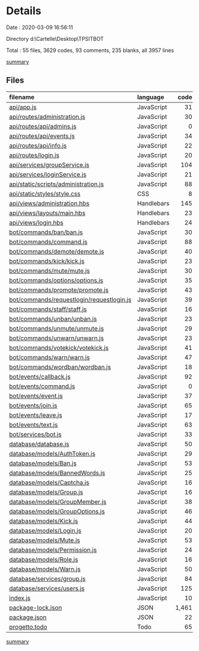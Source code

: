 # Details

Date : 2020-03-09 16:56:11

Directory d:\Cartelle\Desktop\TPSITBOT

Total : 55 files,  3629 codes, 93 comments, 235 blanks, all 3957 lines

[summary](results.md)

## Files
| filename | language | code | comment | blank | total |
| :--- | :--- | ---: | ---: | ---: | ---: |
| [api/app.js](/api/app.js) | JavaScript | 31 | 0 | 8 | 39 |
| [api/routes/administration.js](/api/routes/administration.js) | JavaScript | 30 | 0 | 5 | 35 |
| [api/routes/api/admins.js](/api/routes/api/admins.js) | JavaScript | 0 | 0 | 1 | 1 |
| [api/routes/api/events.js](/api/routes/api/events.js) | JavaScript | 34 | 0 | 5 | 39 |
| [api/routes/api/info.js](/api/routes/api/info.js) | JavaScript | 22 | 27 | 9 | 58 |
| [api/routes/login.js](/api/routes/login.js) | JavaScript | 20 | 0 | 3 | 23 |
| [api/services/groupService.js](/api/services/groupService.js) | JavaScript | 104 | 0 | 12 | 116 |
| [api/services/loginService.js](/api/services/loginService.js) | JavaScript | 21 | 0 | 4 | 25 |
| [api/static/scripts/administration.js](/api/static/scripts/administration.js) | JavaScript | 88 | 5 | 10 | 103 |
| [api/static/styles/style.css](/api/static/styles/style.css) | CSS | 8 | 0 | 1 | 9 |
| [api/views/administration.hbs](/api/views/administration.hbs) | Handlebars | 145 | 0 | 4 | 149 |
| [api/views/layouts/main.hbs](/api/views/layouts/main.hbs) | Handlebars | 23 | 0 | 5 | 28 |
| [api/views/login.hbs](/api/views/login.hbs) | Handlebars | 24 | 0 | 2 | 26 |
| [bot/commands/ban/ban.js](/bot/commands/ban/ban.js) | JavaScript | 30 | 1 | 4 | 35 |
| [bot/commands/command.js](/bot/commands/command.js) | JavaScript | 88 | 3 | 8 | 99 |
| [bot/commands/demote/demote.js](/bot/commands/demote/demote.js) | JavaScript | 40 | 1 | 3 | 44 |
| [bot/commands/kick/kick.js](/bot/commands/kick/kick.js) | JavaScript | 23 | 5 | 3 | 31 |
| [bot/commands/mute/mute.js](/bot/commands/mute/mute.js) | JavaScript | 30 | 2 | 4 | 36 |
| [bot/commands/options/options.js](/bot/commands/options/options.js) | JavaScript | 35 | 1 | 3 | 39 |
| [bot/commands/promote/promote.js](/bot/commands/promote/promote.js) | JavaScript | 43 | 1 | 3 | 47 |
| [bot/commands/requestlogin/requestlogin.js](/bot/commands/requestlogin/requestlogin.js) | JavaScript | 39 | 1 | 3 | 43 |
| [bot/commands/staff/staff.js](/bot/commands/staff/staff.js) | JavaScript | 16 | 1 | 3 | 20 |
| [bot/commands/unban/unban.js](/bot/commands/unban/unban.js) | JavaScript | 23 | 1 | 4 | 28 |
| [bot/commands/unmute/unmute.js](/bot/commands/unmute/unmute.js) | JavaScript | 29 | 1 | 5 | 35 |
| [bot/commands/unwarn/unwarn.js](/bot/commands/unwarn/unwarn.js) | JavaScript | 23 | 1 | 4 | 28 |
| [bot/commands/votekick/votekick.js](/bot/commands/votekick/votekick.js) | JavaScript | 41 | 1 | 3 | 45 |
| [bot/commands/warn/warn.js](/bot/commands/warn/warn.js) | JavaScript | 47 | 1 | 4 | 52 |
| [bot/commands/wordban/wordban.js](/bot/commands/wordban/wordban.js) | JavaScript | 18 | 1 | 3 | 22 |
| [bot/events/callback.js](/bot/events/callback.js) | JavaScript | 92 | 1 | 5 | 98 |
| [bot/events/command.js](/bot/events/command.js) | JavaScript | 0 | 0 | 1 | 1 |
| [bot/events/event.js](/bot/events/event.js) | JavaScript | 37 | 2 | 6 | 45 |
| [bot/events/join.js](/bot/events/join.js) | JavaScript | 65 | 1 | 4 | 70 |
| [bot/events/leave.js](/bot/events/leave.js) | JavaScript | 17 | 1 | 3 | 21 |
| [bot/events/text.js](/bot/events/text.js) | JavaScript | 63 | 9 | 6 | 78 |
| [bot/services/bot.js](/bot/services/bot.js) | JavaScript | 33 | 1 | 4 | 38 |
| [database/database.js](/database/database.js) | JavaScript | 50 | 11 | 5 | 66 |
| [database/models/AuthToken.js](/database/models/AuthToken.js) | JavaScript | 29 | 1 | 2 | 32 |
| [database/models/Ban.js](/database/models/Ban.js) | JavaScript | 53 | 1 | 4 | 58 |
| [database/models/BannedWords.js](/database/models/BannedWords.js) | JavaScript | 25 | 1 | 3 | 29 |
| [database/models/Captcha.js](/database/models/Captcha.js) | JavaScript | 16 | 1 | 2 | 19 |
| [database/models/Group.js](/database/models/Group.js) | JavaScript | 16 | 1 | 2 | 19 |
| [database/models/GroupMember.js](/database/models/GroupMember.js) | JavaScript | 38 | 1 | 2 | 41 |
| [database/models/GroupOptions.js](/database/models/GroupOptions.js) | JavaScript | 46 | 1 | 2 | 49 |
| [database/models/Kick.js](/database/models/Kick.js) | JavaScript | 44 | 1 | 4 | 49 |
| [database/models/Login.js](/database/models/Login.js) | JavaScript | 20 | 1 | 2 | 23 |
| [database/models/Mute.js](/database/models/Mute.js) | JavaScript | 53 | 1 | 5 | 59 |
| [database/models/Permission.js](/database/models/Permission.js) | JavaScript | 24 | 1 | 2 | 27 |
| [database/models/Role.js](/database/models/Role.js) | JavaScript | 16 | 1 | 2 | 19 |
| [database/models/Warn.js](/database/models/Warn.js) | JavaScript | 50 | 1 | 4 | 55 |
| [database/services/group.js](/database/services/group.js) | JavaScript | 84 | 0 | 13 | 97 |
| [database/services/users.js](/database/services/users.js) | JavaScript | 125 | 0 | 16 | 141 |
| [index.js](/index.js) | JavaScript | 10 | 0 | 2 | 12 |
| [package-lock.json](/package-lock.json) | JSON | 1,461 | 0 | 1 | 1,462 |
| [package.json](/package.json) | JSON | 22 | 0 | 1 | 23 |
| [progetto.todo](/progetto.todo) | Todo | 65 | 0 | 6 | 71 |

[summary](results.md)